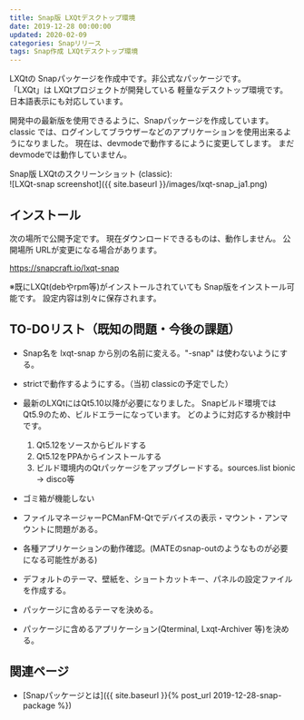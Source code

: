```yaml
---
title: Snap版 LXQtデスクトップ環境
date: 2019-12-28 00:00:00
updated: 2020-02-09
categories: Snapリリース
tags: Snap作成 LXQtデスクトップ環境
---
```


LXQtの Snapパッケージを作成中です。非公式なパッケージです。  
「LXQt」は LXQtプロジェクトが開発している 軽量なデスクトップ環境です。  
日本語表示にも対応しています。

開発中の最新版を使用できるように、Snapパッケージを作成しています。  
classic では、ログインしてブラウザーなどのアプリケーションを使用出来るようになりました。
現在は、devmodeで動作するにように変更してします。
まだ devmodeでは動作していません。

Snap版 LXQtのスクリーンショット (classic):  
![LXQt-snap screenshot]({{ site.baseurl }}/images/lxqt-snap_ja1.png)

## インストール

次の場所で公開予定です。
現在ダウンロードできるものは、動作しません。
公開場所 URLが変更になる場合があります。

<https://snapcraft.io/lxqt-snap>

※既にLXQt(debやrpm等)がインストールされていても Snap版をインストール可能です。
設定内容は別々に保存されます。

## TO-DOリスト（既知の問題・今後の課題）

* Snap名を lxqt-snap から別の名前に変える。"-snap" は使わないようにする。
* strictで動作するようにする。（当初 classicの予定でした）
* 最新のLXQtにはQt5.10以降が必要になりました。
  Snapビルド環境ではQt5.9のため、ビルドエラーになっています。
  どのように対応するか検討中です。
  1. Qt5.12をソースからビルドする
  1. Qt5.12をPPAからインストールする
  1. ビルド環境内のQtパッケージをアップグレードする。sources.list bionic → disco等

* ゴミ箱が機能しない
* ファイルマネージャーPCManFM-Qtでデバイスの表示・マウント・アンマウントに問題がある。

* 各種アプリケーションの動作確認。(MATEのsnap-outのようなものが必要になる可能性がある)
* デフォルトのテーマ、壁紙を、ショートカットキー、パネルの設定ファイルを作成する。
* パッケージに含めるテーマを決める。
* パッケージに含めるアプリケーション(Qterminal, Lxqt-Archiver 等)を決める。

## 関連ページ

- [Snapパッケージとは]({{ site.baseurl }}{% post_url 2019-12-28-snap-package %})
